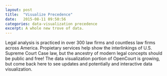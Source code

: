 ```yaml
---
layout: post
title:  "Visualize Precedence"
date:   2015-08-11 09:50:56
categories: data-visualization precedence
excerpt: A whole new trove of data.
---
```


Legal analysis is practiced in over 300 law firms and countless law firms across America. Propietary services help show the interlinkings of U.S. Supreme Court Case law, but the ancestry of modern legal concepts should be public and free! The data visualization portion of OpenCourt is growing, but come back here to see updates and potentially and interactive data visualization.
